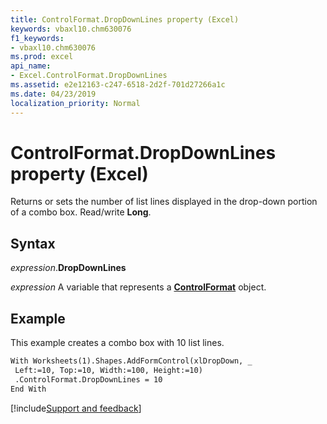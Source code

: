 ```yaml
---
title: ControlFormat.DropDownLines property (Excel)
keywords: vbaxl10.chm630076
f1_keywords:
- vbaxl10.chm630076
ms.prod: excel
api_name:
- Excel.ControlFormat.DropDownLines
ms.assetid: e2e12163-c247-6518-2d2f-701d27266a1c
ms.date: 04/23/2019
localization_priority: Normal
---
```



# ControlFormat.DropDownLines property (Excel)

Returns or sets the number of list lines displayed in the drop-down portion of a combo box. Read/write **Long**.


## Syntax

_expression_.**DropDownLines**

_expression_ A variable that represents a **[ControlFormat](Excel.ControlFormat.md)** object.


## Example

This example creates a combo box with 10 list lines.

```vb
With Worksheets(1).Shapes.AddFormControl(xlDropDown, _ 
 Left:=10, Top:=10, Width:=100, Height:=10) 
 .ControlFormat.DropDownLines = 10 
End With
```




[!include[Support and feedback](~/includes/feedback-boilerplate.md)]